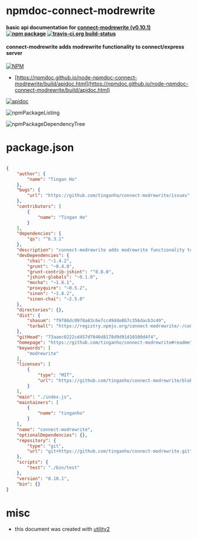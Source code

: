 # npmdoc-connect-modrewrite

#### basic api documentation for  [connect-modrewrite (v0.10.1)](https://github.com/tinganho/connect-modrewrite#readme)  [![npm package](https://img.shields.io/npm/v/npmdoc-connect-modrewrite.svg?style=flat-square)](https://www.npmjs.org/package/npmdoc-connect-modrewrite) [![travis-ci.org build-status](https://api.travis-ci.org/npmdoc/node-npmdoc-connect-modrewrite.svg)](https://travis-ci.org/npmdoc/node-npmdoc-connect-modrewrite)

#### connect-modrewrite adds modrewrite functionality to connect/express server

[![NPM](https://nodei.co/npm/connect-modrewrite.png?downloads=true&downloadRank=true&stars=true)](https://www.npmjs.com/package/connect-modrewrite)

- [https://npmdoc.github.io/node-npmdoc-connect-modrewrite/build/apidoc.html](https://npmdoc.github.io/node-npmdoc-connect-modrewrite/build/apidoc.html)

[![apidoc](https://npmdoc.github.io/node-npmdoc-connect-modrewrite/build/screenCapture.buildCi.browser.%252Ftmp%252Fbuild%252Fapidoc.html.png)](https://npmdoc.github.io/node-npmdoc-connect-modrewrite/build/apidoc.html)

![npmPackageListing](https://npmdoc.github.io/node-npmdoc-connect-modrewrite/build/screenCapture.npmPackageListing.svg)

![npmPackageDependencyTree](https://npmdoc.github.io/node-npmdoc-connect-modrewrite/build/screenCapture.npmPackageDependencyTree.svg)



# package.json

```json

{
    "author": {
        "name": "Tingan Ho"
    },
    "bugs": {
        "url": "https://github.com/tinganho/connect-modrewrite/issues"
    },
    "contributors": [
        {
            "name": "Tingan Ho"
        }
    ],
    "dependencies": {
        "qs": "^6.3.1"
    },
    "description": "connect-modrewrite adds modrewrite functionality to connect/express server",
    "devDependencies": {
        "chai": "~1.4.2",
        "grunt": "~0.4.0",
        "grunt-contrib-jshint": "^0.8.0",
        "jshint-globals": "~0.1.0",
        "mocha": "~1.8.1",
        "proxyquire": "~0.5.2",
        "sinon": "~1.8.2",
        "sinon-chai": "~2.5.0"
    },
    "directories": {},
    "dist": {
        "shasum": "f9f86dc0978a83c6e7cc49dde8b7c356dacb3c49",
        "tarball": "https://registry.npmjs.org/connect-modrewrite/-/connect-modrewrite-0.10.1.tgz"
    },
    "gitHead": "73aaec0222cd457d7046d8178d9d91d10100d4f4",
    "homepage": "https://github.com/tinganho/connect-modrewrite#readme",
    "keywords": [
        "modrewrite"
    ],
    "licenses": [
        {
            "type": "MIT",
            "url": "https://github.com/tinganho/connect-modrewrite/blob/master/LICENSE-MIT"
        }
    ],
    "main": "./index.js",
    "maintainers": [
        {
            "name": "tinganho"
        }
    ],
    "name": "connect-modrewrite",
    "optionalDependencies": {},
    "repository": {
        "type": "git",
        "url": "git+https://github.com/tinganho/connect-modrewrite.git"
    },
    "scripts": {
        "test": "./bin/test"
    },
    "version": "0.10.1",
    "bin": {}
}
```



# misc
- this document was created with [utility2](https://github.com/kaizhu256/node-utility2)
